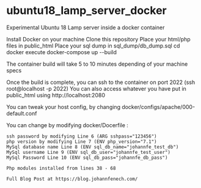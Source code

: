 # ubuntu18_lamp_server_docker
Experimental Ubuntu 18 Lamp server inside a docker container

Install Docker on your machine
Clone this repository
Place your html/php files in public_html
Place your sql dump in sql_dump/db_dump.sql
cd docker
execute docker-compose up --build

The container build will take 5 to 10 minutes depending of your machine specs

Once the build is complete, you can ssh to the container on port 2022 (ssh root@localhost -p 2022)
You can also access whatever you have put in public_html using http://localhost:2080

You can tweak your host config, by changing docker/configs/apache/000-default.conf

You can change by modifying docker/Docerfile :
    
    ssh password by modifying Line 6 (ARG sshpass="123456")
    php version by modifying Line 7 (ENV php_version="7.1")
    MySql database name Line 8 (ENV sql_db_name="johannfe_test_db")
    MySql username Line 9 (ENV sql_db_user="johannfe_test_user")
    MySql Password Line 10 (ENV sql_db_pass="johannfe_db_pass")

    Php modules installed from lines 38 - 68
    
    Full Blog Post at https://blog.johannfenech.com/
